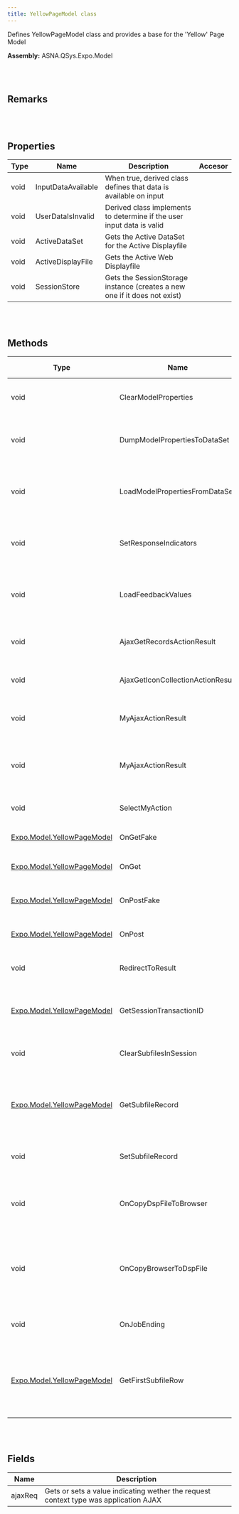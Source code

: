 ```yaml
---
title: YellowPageModel class
---
```


Defines YellowPageModel class and provides a base for the 'Yellow' Page Model

**Assembly:** ASNA.QSys.Expo.Model

<br>
<br>

## Remarks

<br>
<br>

## Properties

| Type | Name | Description | Accesor
| --- | --- | --- | --- 
| void | InputDataAvailable | When true, derived class defines that data is available on input | 
| void | UserDataIsInvalid | Derived class implements to determine if the user input data is valid | 
| void | ActiveDataSet | Gets the Active DataSet for the Active Displayfile | 
| void | ActiveDisplayFile | Gets the Active Web Displayfile | 
| void | SessionStore | Gets the SessionStorage instance (creates a new one if it does not exist) | 

<br>
<br>

## Methods

| Type | Name | Description | Return Description 
| --- | --- | --- | --- 
| void | ClearModelProperties | Derived class implements method to Clear all model properties | 
| void | DumpModelPropertiesToDataSet | Derived class implements method to Dump Model properties into the DataSet | 
| void | LoadModelPropertiesFromDataSet | Derived class implements method to load properties from the DataSet, and which properties | 
| void | SetResponseIndicators | Derived class implements method to set the Response Indicators | 
| void | LoadFeedbackValues | Derived class implements method to load the Displayfile Feedback Area values. | true if the values were loaded
| void | AjaxGetRecordsActionResult | Gets the JsonResult for a "getRecords" AJAX request | the JsonResult
| void | AjaxGetIconCollectionActionResult | Gets the JsonResult for a "getIconCollection" AJAX request | the Json result object
| void | MyAjaxActionResult | Gets the JsonResult with a un-successful response code | the JsonResult
| void | MyAjaxActionResult | Gets the JsonResult with a un-successful response code (redirect parameter ignored) | the JsonResult
| void | SelectMyAction | Gets the IActionResult as a Page render | the Action result
| [Expo.Model.YellowPageModel](/reference/asna-qsys-expo/expo-model/yellow-page-model.html) | OnGetFake | Gets the Fake (prototyping) Page request's response | the action result
| [Expo.Model.YellowPageModel](/reference/asna-qsys-expo/expo-model/yellow-page-model.html) | OnGet | Gets the User's Page's request response | the action result
| [Expo.Model.YellowPageModel](/reference/asna-qsys-expo/expo-model/yellow-page-model.html) | OnPostFake | Gets the Fake (prototyping) Post Request's Response | the Action result
| [Expo.Model.YellowPageModel](/reference/asna-qsys-expo/expo-model/yellow-page-model.html) | OnPost | Gets the Post Request's Response | the Action result
| void | RedirectToResult | Gets ActionResult reference from a request to redirect to a different URL | the Action result
| [Expo.Model.YellowPageModel](/reference/asna-qsys-expo/expo-model/yellow-page-model.html) | GetSessionTransactionID | Gets a string value that represents the Transaction ID from the Session storage | the transaction ID string
| void | ClearSubfilesInSession | Clears cached Session storage entries related to All Subfiles | 
| [Expo.Model.YellowPageModel](/reference/asna-qsys-expo/expo-model/yellow-page-model.html) | GetSubfileRecord | Gets a cached (in the Session storage) record data for a particular record format, identified by RRN | the HTML text for the subfile record cached
| void | SetSubfileRecord | Sets the HTML for a record that needs to be cached in the Session Storage | 
| void | OnCopyDspFileToBrowser | Callback method right before the workstation data is sent from the Web Server to the Client (browser) | 
| void | OnCopyBrowserToDspFile | Callback method right before the data submitted from the Client (browser) is copied to the workstation data on the Web Server. | 
| void | OnJobEnding | Callback method notifying the server that a Job is ending | 
| [Expo.Model.YellowPageModel](/reference/asna-qsys-expo/expo-model/yellow-page-model.html) | GetFirstSubfileRow | For multiple-row subfile records, gets a string that contains only the fields that will show in the top row, dropping the rest | the HTML with only fields showing in the first row

<br>
<br>

## Fields

| Name | Description
| --- | --- 
| ajaxReq | Gets or sets a value indicating wether the request context type was application AJAX

<br>
<br>

